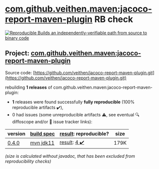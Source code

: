 [com.github.veithen.maven:jacoco-report-maven-plugin](https://central.sonatype.com/artifact/com.github.veithen.maven/jacoco-report-maven-plugin/0.4.0/versions) RB check
=======

[![Reproducible Builds](https://reproducible-builds.org/images/logos/rb.svg) an independently-verifiable path from source to binary code](https://reproducible-builds.org/)

## Project: [com.github.veithen.maven:jacoco-report-maven-plugin](https://central.sonatype.com/artifact/com.github.veithen.maven/jacoco-report-maven-plugin/0.4.0/versions)

Source code: [https://github.com/veithen/jacoco-report-maven-plugin.git](https://github.com/veithen/jacoco-report-maven-plugin.git)

rebuilding **1 releases** of com.github.veithen.maven:jacoco-report-maven-plugin:
- **1** releases were found successfully **fully reproducible** (100% reproducible artifacts :heavy_check_mark:),
- 0 had issues (some unreproducible artifacts :warning:, see eventual :mag: diffoscope and/or :memo: issue tracker links):

| version | [build spec](/BUILDSPEC.md) | [result](https://reproducible-builds.org/docs/jvm/): reproducible? | size |
| -- | --------- | ------ | -- |
| [0.4.0](https://central.sonatype.com/artifact/com.github.veithen.maven/jacoco-report-maven-plugin/0.4.0/pom) | [mvn jdk11](jacoco-report-maven-plugin-0.4.0.buildspec) | [result](jacoco-report-maven-plugin-0.4.0.buildinfo): [4 :heavy_check_mark: ](jacoco-report-maven-plugin-0.4.0.buildcompare) | 179K |

<i>(size is calculated without javadoc, that has been excluded from reproducibility checks)</i>
